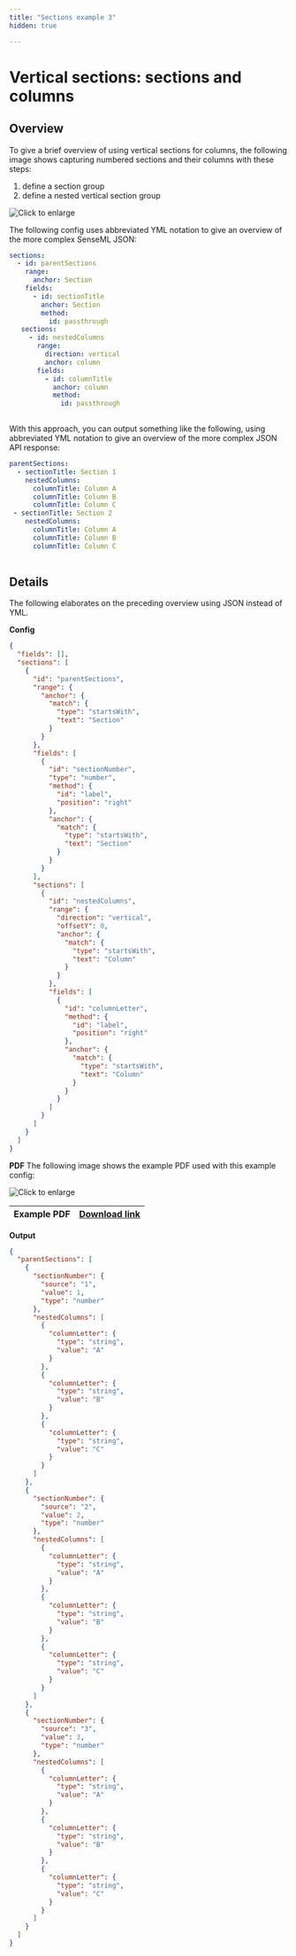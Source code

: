 ```yaml
---
title: "Sections example 3"
hidden: true

---
```


Vertical sections: sections and columns
===

Overview
-----

To give a brief overview of using vertical sections for columns, the following image shows capturing numbered sections and their columns with these steps:

1. define a section group
2. define a nested vertical section  group

![Click to enlarge](https://raw.githubusercontent.com/sensible-hq/sensible-docs/main/readme-sync/assets/v0/images/final/vertical_sections_col_sect.png)

The following config uses abbreviated YML notation to give an overview of the more complex SenseML JSON: 

```yml
sections:
  - id: parentSections
    range:
      anchor: Section
    fields:
      - id: sectionTitle
        anchor: Section
        method:
          id: passthrough
   sections:
     - id: nestedColumns
       range:
         direction: vertical
         anchor: column
       fields:
         - id: columnTitle
           anchor: column
           method:
             id: passthrough    
      
```

With this approach, you can output something like the following, using abbreviated YML notation to give an overview of the more complex JSON API response:

```yml
parentSections:
  - sectionTitle: Section 1
    nestedColumns:
      columnTitle: Column A
      columnTitle: Column B
      columnTitle: Column C
 - sectionTitle: Section 2
    nestedColumns:
      columnTitle: Column A
      columnTitle: Column B
      columnTitle: Column C  
   
```

Details
----
The following elaborates on the preceding overview using JSON instead of YML.

**Config**

```json
{
  "fields": [],
  "sections": [
    {
      "id": "parentSections",
      "range": {
        "anchor": {
          "match": {
            "type": "startsWith",
            "text": "Section"
          }
        }
      },
      "fields": [
        {
          "id": "sectionNumber",
          "type": "number",
          "method": {
            "id": "label",
            "position": "right"
          },
          "anchor": {
            "match": {
              "type": "startsWith",
              "text": "Section"
            }
          }
        }
      ],
      "sections": [
        {
          "id": "nestedColumns",
          "range": {
            "direction": "vertical",
            "offsetY": 0,
            "anchor": {
              "match": {
                "type": "startsWith",
                "text": "Column"
              }
            }
          },
          "fields": [
            {
              "id": "columnLetter",
              "method": {
                "id": "label",
                "position": "right"
              },
              "anchor": {
                "match": {
                  "type": "startsWith",
                  "text": "Column"
                }
              }
            }
          ]
        }
      ]
    }
  ]
}
```

**PDF**
The following image shows the example PDF used with this example config:

![Click to enlarge](https://raw.githubusercontent.com/sensible-hq/sensible-docs/main/readme-sync/assets/v0/images/final/vertical_sections_col_sect_1.png)

| Example PDF | [Download link](https://raw.githubusercontent.com/sensible-hq/sensible-docs/main/readme-sync/assets/v0/pdfs/vertical_sections_col_section.pdf) |
| ----------- | ------------------------------------------------------------ |

**Output**

```json
{
  "parentSections": [
    {
      "sectionNumber": {
        "source": "1",
        "value": 1,
        "type": "number"
      },
      "nestedColumns": [
        {
          "columnLetter": {
            "type": "string",
            "value": "A"
          }
        },
        {
          "columnLetter": {
            "type": "string",
            "value": "B"
          }
        },
        {
          "columnLetter": {
            "type": "string",
            "value": "C"
          }
        }
      ]
    },
    {
      "sectionNumber": {
        "source": "2",
        "value": 2,
        "type": "number"
      },
      "nestedColumns": [
        {
          "columnLetter": {
            "type": "string",
            "value": "A"
          }
        },
        {
          "columnLetter": {
            "type": "string",
            "value": "B"
          }
        },
        {
          "columnLetter": {
            "type": "string",
            "value": "C"
          }
        }
      ]
    },
    {
      "sectionNumber": {
        "source": "3",
        "value": 3,
        "type": "number"
      },
      "nestedColumns": [
        {
          "columnLetter": {
            "type": "string",
            "value": "A"
          }
        },
        {
          "columnLetter": {
            "type": "string",
            "value": "B"
          }
        },
        {
          "columnLetter": {
            "type": "string",
            "value": "C"
          }
        }
      ]
    }
  ]
}
```

